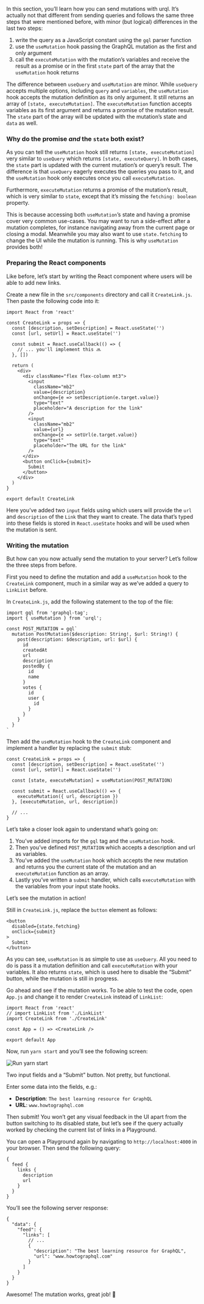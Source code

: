 In this section, you’ll learn how you can send mutations with urql. It’s actually not that different from sending queries and follows the same three steps that were mentioned before, with minor (but logical) differences in the last two steps:

1.  write the query as a JavaScript constant using the `gql` parser function
2.  use the `useMutation` hook passing the GraphQL mutation as the first and only argument
3.  call the `executeMutation` with the mutation’s variables and receive the result as a promise or in the first `state` part of the array that the `useMutation` hook returns

The difference between `useQuery` and `useMutation` are minor. While `useQuery` accepts multiple options, including `query` and `variables`, the `useMutation` hook accepts the mutation definition as its only argument. It still returns an array of `[state, executeMutation]`. The `executeMutation` function accepts variables as its first argument and returns a promise of the mutation result. The `state` part of the array will be updated with the mutation’s state and `data` as well.

### Why do the promise *and* the `state` both exist?

As you can tell the `useMutation` hook still returns `[state, executeMutation]` very similar to `useQuery` which returns `[state, executeQuery]`. In both cases, the `state` part is updated with the current mutation’s or query’s result. The difference is that `useQuery` eagerly executes the queries you pass to it, and the `useMutation` hook only executes once you call `executeMutation`.

Furthermore, `executeMutation` returns a promise of the mutation’s result, which is very similar to `state`, except that it’s missing the `fetching: boolean` property.

This is because accessing both `useMutation`’s state and having a promise cover very common use-cases. You may want to run a side-effect after a mutation completes, for instance navigating away from the current page or closing a modal. Meanwhile you may also want to use `state.fetching` to change the UI while the mutation is running. This is why `useMutation` provides both!

### Preparing the React components

Like before, let’s start by writing the React component where users will be able to add new links.

Create a new file in the `src/components` directory and call it `CreateLink.js`. Then paste the following code into it:

    import React from 'react'

    const CreateLink = props => {
      const [description, setDescription] = React.useState('')
      const [url, setUrl] = React.useState('')
      
      const submit = React.useCallback(() => {
        // ... you'll implement this 🔜
      }, [])

      return (
        <div>
          <div className="flex flex-column mt3">
            <input
              className="mb2"
              value={description}
              onChange={e => setDescription(e.target.value)}
              type="text"
              placeholder="A description for the link"
            />
            <input
              className="mb2"
              value={url}
              onChange={e => setUrl(e.target.value)}
              type="text"
              placeholder="The URL for the link"
            />
          </div>
          <button onClick={submit}>
            Submit
          </button>
        </div>
      )
    }

    export default CreateLink

Here you’ve added two `input` fields using which users will provide the `url` and `description` of the `Link` that they want to create. The data that’s typed into these fields is stored in `React.useState` hooks and will be used when the mutation is sent.

### Writing the mutation

But how can you now actually send the mutation to your server? Let’s follow the three steps from before.

First you need to define the mutation and add a `useMutation` hook to the `CreateLink` component, much in a similar way as we’ve added a query to `LinkList` before.

In `CreateLink.js`, add the following statement to the top of the file:

    import gql from 'graphql-tag';
    import { useMutation } from 'urql';

    const POST_MUTATION = gql`
      mutation PostMutation($description: String!, $url: String!) {
        post(description: $description, url: $url) {
          id
          createdAt
          url
          description
          postedBy {
            id
            name
          }
          votes {
            id
            user {
              id
            }
          }
        }
      }
    `

Then add the `useMutation` hook to the `CreateLink` component and implement a handler by replacing the `submit` stub:

    const CreateLink = props => {
      const [description, setDescription] = React.useState('')
      const [url, setUrl] = React.useState('')

      const [state, executeMutation] = useMutation(POST_MUTATION)
      
      const submit = React.useCallback(() => {
        executeMutation({ url, description })
      }, [executeMutation, url, description])
      
      // ...
    }

Let’s take a closer look again to understand what’s going on:

1.  You’ve added imports for the `gql` tag and the `useMutation` hook.
2.  Then you’ve defined `POST_MUTATION` which accepts a description and url as variables.
3.  You’ve added the `useMutation` hook which accepts the new mutation and returns you the current state of the mutation and an `executeMutation` function as an array.
4.  Lastly you’ve written a `submit` handler, which calls `executeMutation` with the variables from your input state hooks.

Let’s see the mutation in action!

Still in `CreateLink.js`, replace the `button` element as follows:

    <button
      disabled={state.fetching}
      onClick={submit}
    >
      Submit
    </button>

As you can see, `useMutation` is as simple to use as `useQuery`. All you need to do is pass it a mutation definition and call `executeMutation` with your variables. It also returns `state`, which is used here to disable the “Submit” button, while the mutation is still in progress.

Go ahead and see if the mutation works. To be able to test the code, open `App.js` and change it to render `CreateLink` instead of `LinkList`:

    import React from 'react'
    // import LinkList from './LinkList'
    import CreateLink from './CreateLink'

    const App = () => <CreateLink />

    export default App

Now, run `yarn start` and you’ll see the following screen:

![Run yarn start](http://imgur.com/AJNlEfj.png)

Two input fields and a “Submit” button. Not pretty, but functional.

Enter some data into the fields, e.g.:

-   **Description**: `The best learning resource for GraphQL`
-   **URL**: `www.howtographql.com`

Then submit! You won’t get any visual feedback in the UI apart from the button switching to its disabled state, but let’s see if the query actually worked by checking the current list of links in a Playground.

You can open a Playground again by navigating to `http://localhost:4000` in your browser. Then send the following query:

    {
      feed {
        links {
          description
          url
        }
      }
    }

You’ll see the following server response:

    {
      "data": {
        "feed": {
          "links": [
            // ...
            {
              "description": "The best learning resource for GraphQL",
              "url": "www.howtographql.com"
            }
          ]
        }
      }
    }

Awesome! The mutation works, great job! 💪
